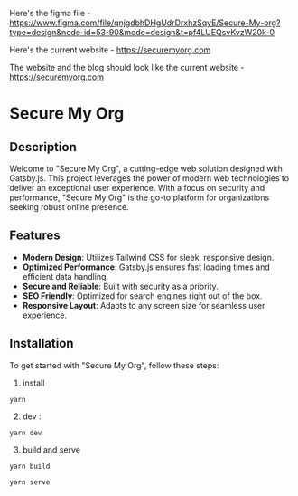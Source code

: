 Here's the figma file - https://www.figma.com/file/qnjgdbhDHgUdrDrxhzSqyE/Secure-My-org?type=design&node-id=53-90&mode=design&t=pf4LUEQsvKvzW20k-0



Here's the current website - https://securemyorg.com



The website and the blog should look like the current website - https://securemyorg.com

# Secure My Org

## Description
Welcome to "Secure My Org", a cutting-edge web solution designed with Gatsby.js. This project leverages the power of modern web technologies to deliver an exceptional user experience. With a focus on security and performance, "Secure My Org" is the go-to platform for organizations seeking robust online presence.

## Features
- **Modern Design**: Utilizes Tailwind CSS for sleek, responsive design.
- **Optimized Performance**: Gatsby.js ensures fast loading times and efficient data handling.
- **Secure and Reliable**: Built with security as a priority.
- **SEO Friendly**: Optimized for search engines right out of the box.
- **Responsive Layout**: Adapts to any screen size for seamless user experience.

## Installation
To get started with "Secure My Org", follow these steps:

1. install

```
yarn
```

2. dev : 

```
yarn dev
```

3. build and serve

```
yarn build
```

```
yarn serve
```